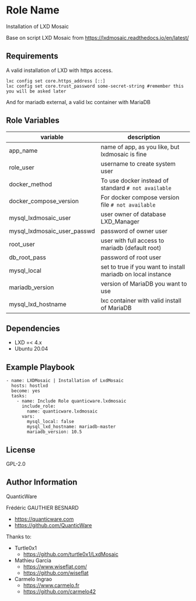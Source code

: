 Role Name
=========

Installation of LXD Mosaic

Base on script LXD Mosaic from <https://lxdmosaic.readthedocs.io/en/latest/>

Requirements
------------

A valid installation of LXD with https access.

```
lxc config set core.https_address [::]
lxc config set core.trust_password some-secret-string #remember this you will be asked later
```

And for mariadb external, a valid lxc container with MariaDB

Role Variables
--------------

variable | description
------------ | -------------
app_name | name of app, as you like, but lxdmosaic is fine
role_user | username to create system user
docker_method | To use docker instead of standard `# not available`
docker\_compose\_version | For docker compose version file `# not available`
mysql\_lxdmosaic\_user | user owner of database LXD_Manager
mysql\_lxdmosaic\_user\_passwd | password of owner user
root_user | user with full access to mariadb (default root)
db\_root\_pass | password of root user
mysql_local | set to true if you want to install mariadb on local instance
mariadb_version | version of MariaDB you want to use
mysql\_lxd\_hostname | lxc container with valid install of MariaDB


Dependencies
------------

- LXD =< 4.x
- Ubuntu 20.04

Example Playbook
----------------

```
- name: LXDMosaic | Installation of LxdMosaic
  hosts: hostlxd
  become: yes
  tasks:
    - name: Include Role quanticware.lxdmosaic
      include_role:
        name: quanticware.lxdmosaic
      vars:
        mysql_local: false
        mysql_lxd_hostname: mariadb-master
        mariadb_version: 10.5
```

License
-------

GPL-2.0

Author Information
------------------

QuanticWare

Frédéric GAUTHIER BESNARD

- <https://quanticware.com>
- <https://github.com/QuanticWare>

Thanks to:

- Turtle0x1
  - <https://github.com/turtle0x1/LxdMosaic>
- Mathieu Garcia
  - <https://www.wiseflat.com/>
  - <https://github.com/wiseflat>
- Carmelo Ingrao
  - <https://www.carmelo.fr>
  - <https://github.com/carmelo42>
